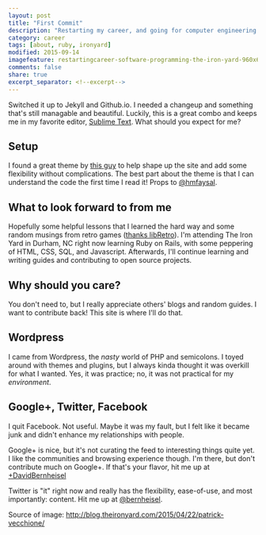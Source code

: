 ```yaml
---
layout: post
title: "First Commit"
description: "Restarting my career, and going for computer engineering."
category: career
tags: [about, ruby, ironyard]
modified: 2015-09-14
imagefeature: restartingcareer-software-programming-the-iron-yard-960x640.jpg
comments: false
share: true
excerpt_separator: <!--excerpt-->
---
```


Switched it up to Jekyll and Github.io. I needed a changeup and something that's still managable and beautiful. Luckily, this is a great combo and keeps me in my favorite editor, [Sublime Text](http://www.sublimetext.com/3). What should you expect for me?
<!--excerpt-->

## Setup
I found a great theme by [this guy](https://github.com/hmfaysal/hmfaysal-omega-theme) to help shape up the site and add some flexibility without complications. The best part about the theme is that I can understand the code the first time I read it! Props to [@hmfaysal](https://twitter.com/@hmfaysal).

## What to look forward to from me
Hopefully some helpful lessons that I learned the hard way and some random musings from retro games ([thanks libRetro](http://www.libretro.com/)). I'm attending The Iron Yard in Durham, NC right now learning Ruby on Rails, with some peppering of HTML, CSS, SQL, and Javascript. Afterwards, I'll continue learning and writing guides and contributing to open source projects.

## Why should you care?
You don't need to, but I really appreciate others' blogs and random guides. I want to contribute back! This site is where I'll do that.

## Wordpress
I came from Wordpress, the _nasty_ world of PHP and semicolons. I toyed around with themes and plugins, but I always kinda thought it was overkill for what I wanted. Yes, it was practice; no, it was not practical for my _environment_.

## Google+, Twitter, Facebook
I quit Facebook. Not useful. Maybe it was my fault, but I felt like it became junk and didn't enhance my relationships with people.

Google+ is nice, but it's not curating the feed to interesting things quite yet. I like the communities and browsing experience though. I'm there, but don't contribute much on Google+. If that's your flavor, hit me up at [+DavidBernheisel](https://plus.google.com/+DavidBernheisel)

Twitter is "it" right now and really has the flexibility, ease-of-use, and most importantly: content. Hit me up at [@bernheisel](https://twitter.com/bernheisel).



Source of image: http://blog.theironyard.com/2015/04/22/patrick-vecchione/

